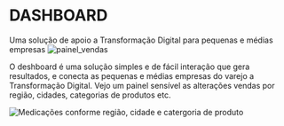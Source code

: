# DASHBOARD
Uma solução de apoio a Transformação Digital para pequenas e médias empresas
![painel_vendas](https://user-images.githubusercontent.com/54138378/189483232-82d25d94-17f5-4992-a188-b2f6db15d500.png)

O deshboard é uma solução simples e de fácil interação que gera resultados, e conecta as pequenas e médias empresas do varejo a Transformação Digital. Vejo um painel sensível as alterações vendas por região, cidades, categorias de produtos etc.

![Medicações conforme região, cidade e  catergoria de produto](https://user-images.githubusercontent.com/54138378/189483451-9d6c64f4-457e-40e6-b4af-1f74d37461f6.png)
